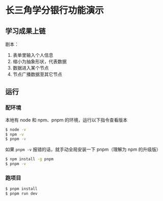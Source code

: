 # 长三角学分银行功能演示

## 学习成果上链

剧本：

1. 表单里输入个人信息
2. 缩小为抽象形状，代表数据
3. 数据进入某个节点
4. 节点广播数据至其它节点


## 运行

### 配环境

本地有 node 和 npm、pnpm 的环境，运行以下指令查看版本

``` bash
$ node -v
$ npm -v
$ pnpm -v
```

如果 `pnpm -v` 报错的话，就手动全局安装一下 pnpm（理解为 npm 的升级版）

```bash
$ npm install -g pnpm
$ pnpm -v
```

### 跑项目

``` bash
$ pnpm install
$ pnpm run dev
```